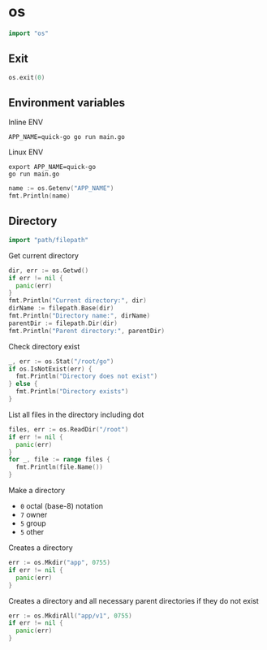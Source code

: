 # os

```go
import "os"
```

## Exit

```go
os.exit(0)
```

## Environment variables

Inline ENV
```shell
APP_NAME=quick-go go run main.go
```

Linux ENV
```shell
export APP_NAME=quick-go
go run main.go
```

```go
name := os.Getenv("APP_NAME")
fmt.Println(name)
```

## Directory

```go
import "path/filepath"
```

Get current directory
```go
dir, err := os.Getwd()
if err != nil {
  panic(err)
}
fmt.Println("Current directory:", dir)
dirName := filepath.Base(dir)
fmt.Println("Directory name:", dirName)
parentDir := filepath.Dir(dir)
fmt.Println("Parent directory:", parentDir)
```

Check directory exist
```go
_, err := os.Stat("/root/go")
if os.IsNotExist(err) {
  fmt.Println("Directory does not exist")
} else {
  fmt.Println("Directory exists")
}
```

List all files in the directory including dot
```go
files, err := os.ReadDir("/root")
if err != nil {
  panic(err)
}
for _, file := range files {
  fmt.Println(file.Name())
}
```

Make a directory
* `0` octal (base-8) notation
* `7` owner
* `5` group
* `5` other

Creates a directory
```go
err := os.Mkdir("app", 0755)
if err != nil {
  panic(err)
}
```

Creates a directory and all necessary parent directories if they do not exist
```go
err := os.MkdirAll("app/v1", 0755)
if err != nil {
  panic(err)
}
```

